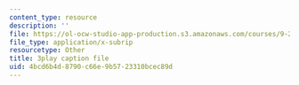 ```yaml
---
content_type: resource
description: ''
file: https://ol-ocw-studio-app-production.s3.amazonaws.com/courses/9-20-animal-behavior-fall-2013/4bcd6b4d8790c66e9b5723310bcec89d_472232.srt
file_type: application/x-subrip
resourcetype: Other
title: 3play caption file
uid: 4bcd6b4d-8790-c66e-9b57-23310bcec89d
---
```

